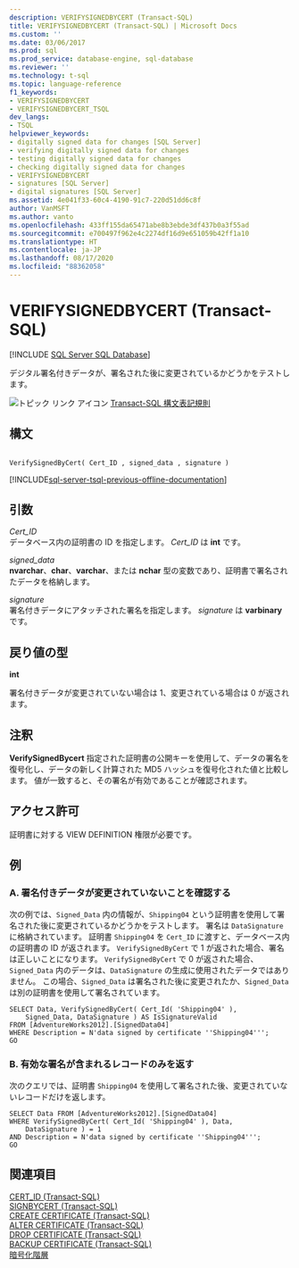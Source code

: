 ```yaml
---
description: VERIFYSIGNEDBYCERT (Transact-SQL)
title: VERIFYSIGNEDBYCERT (Transact-SQL) | Microsoft Docs
ms.custom: ''
ms.date: 03/06/2017
ms.prod: sql
ms.prod_service: database-engine, sql-database
ms.reviewer: ''
ms.technology: t-sql
ms.topic: language-reference
f1_keywords:
- VERIFYSIGNEDBYCERT
- VERIFYSIGNEDBYCERT_TSQL
dev_langs:
- TSQL
helpviewer_keywords:
- digitally signed data for changes [SQL Server]
- verifying digitally signed data for changes
- testing digitally signed data for changes
- checking digitally signed data for changes
- VERIFYSIGNEDBYCERT
- signatures [SQL Server]
- digital signatures [SQL Server]
ms.assetid: 4e041f33-60c4-4190-91c7-220d51dd6c8f
author: VanMSFT
ms.author: vanto
ms.openlocfilehash: 433ff155da65471abe8b3ebde3df437b0a3f55ad
ms.sourcegitcommit: e700497f962e4c2274df16d9e651059b42ff1a10
ms.translationtype: HT
ms.contentlocale: ja-JP
ms.lasthandoff: 08/17/2020
ms.locfileid: "88362058"
---
```

# <a name="verifysignedbycert-transact-sql"></a>VERIFYSIGNEDBYCERT (Transact-SQL)
[!INCLUDE [SQL Server SQL Database](../../includes/applies-to-version/sql-asdb.md)]

  デジタル署名付きデータが、署名された後に変更されているかどうかをテストします。  
  
 ![トピック リンク アイコン](../../database-engine/configure-windows/media/topic-link.gif "トピック リンク アイコン") [Transact-SQL 構文表記規則](../../t-sql/language-elements/transact-sql-syntax-conventions-transact-sql.md)  
  
## <a name="syntax"></a>構文  
  
```  
  
VerifySignedByCert( Cert_ID , signed_data , signature )  
```  
  
[!INCLUDE[sql-server-tsql-previous-offline-documentation](../../includes/sql-server-tsql-previous-offline-documentation.md)]

## <a name="arguments"></a>引数
 *Cert_ID*  
 データベース内の証明書の ID を指定します。 *Cert_ID* は **int** です。  
  
 *signed_data*  
 **nvarchar**、**char**、**varchar**、または **nchar** 型の変数であり、証明書で署名されたデータを格納します。  
  
 *signature*  
 署名付きデータにアタッチされた署名を指定します。 *signature* は **varbinary** です。  
  
## <a name="return-types"></a>戻り値の型  
 **int**  
  
 署名付きデータが変更されていない場合は 1、変更されている場合は 0 が返されます。  
  
## <a name="remarks"></a>注釈  
 **VerifySignedBycert** 指定された証明書の公開キーを使用して、データの署名を復号化し、データの新しく計算された MD5 ハッシュを復号化された値と比較します。 値が一致すると、その署名が有効であることが確認されます。  
  
## <a name="permissions"></a>アクセス許可  
 証明書に対する VIEW DEFINITION 権限が必要です。  
  
## <a name="examples"></a>例  
  
### <a name="a-verifying-that-signed-data-has-not-been-tampered-with"></a>A. 署名付きデータが変更されていないことを確認する  
 次の例では、`Signed_Data` 内の情報が、`Shipping04` という証明書を使用して署名された後に変更されているかどうかをテストします。 署名は `DataSignature` に格納されています。 証明書 `Shipping04` を `Cert_ID` に渡すと、データベース内の証明書の ID が返されます。 `VerifySignedByCert` で 1 が返された場合、署名は正しいことになります。 `VerifySignedByCert` で 0 が返された場合、`Signed_Data` 内のデータは、`DataSignature` の生成に使用されたデータではありません。 この場合、`Signed_Data` は署名された後に変更されたか、`Signed_Data` は別の証明書を使用して署名されています。  
  
```  
SELECT Data, VerifySignedByCert( Cert_Id( 'Shipping04' ),  
    Signed_Data, DataSignature ) AS IsSignatureValid  
FROM [AdventureWorks2012].[SignedData04]   
WHERE Description = N'data signed by certificate ''Shipping04''';  
GO  
```  
  
### <a name="b-returning-only-records-that-have-a-valid-signature"></a>B. 有効な署名が含まれるレコードのみを返す  
 次のクエリでは、証明書 `Shipping04` を使用して署名された後、変更されていないレコードだけを返します。  
  
```  
SELECT Data FROM [AdventureWorks2012].[SignedData04]   
WHERE VerifySignedByCert( Cert_Id( 'Shipping04' ), Data,   
    DataSignature ) = 1   
AND Description = N'data signed by certificate ''Shipping04''';  
GO  
```  
  
## <a name="see-also"></a>関連項目  
 [CERT_ID &#40;Transact-SQL&#41;](../../t-sql/functions/cert-id-transact-sql.md)   
 [SIGNBYCERT &#40;Transact-SQL&#41;](../../t-sql/functions/signbycert-transact-sql.md)   
 [CREATE CERTIFICATE &#40;Transact-SQL&#41;](../../t-sql/statements/create-certificate-transact-sql.md)   
 [ALTER CERTIFICATE &#40;Transact-SQL&#41;](../../t-sql/statements/alter-certificate-transact-sql.md)   
 [DROP CERTIFICATE &#40;Transact-SQL&#41;](../../t-sql/statements/drop-certificate-transact-sql.md)   
 [BACKUP CERTIFICATE &#40;Transact-SQL&#41;](../../t-sql/statements/backup-certificate-transact-sql.md)   
 [暗号化階層](../../relational-databases/security/encryption/encryption-hierarchy.md)  
  
  
